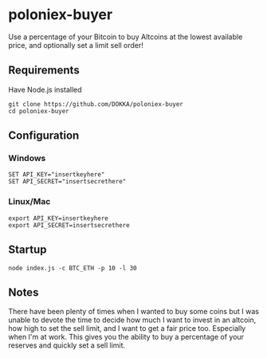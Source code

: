 # poloniex-buyer  
Use a percentage of your Bitcoin to buy Altcoins at the lowest available price, and optionally set a limit sell order!  

## Requirements  

Have Node.js installed  
```
git clone https://github.com/DOKKA/poloniex-buyer
cd poloniex-buyer
```

## Configuration 

### Windows 
```
SET API_KEY="insertkeyhere"
SET API_SECRET="insertsecrethere"
```

### Linux/Mac
```
export API_KEY=insertkeyhere
export API_SECRET=insertsecrethere
```

## Startup
```
node index.js -c BTC_ETH -p 10 -l 30
```

## Notes
There have been plenty of times when I wanted to buy some coins but 
I was unable to devote the time to decide how much I want to invest in an altcoin,
how high to set the sell limit, and I want to get a fair price too. Especially when I'm at work.
 This gives you the ability to buy a percentage of your reserves and quickly set a sell limit.
